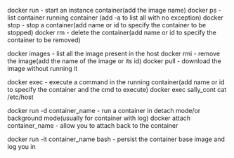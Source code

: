 docker run - start an instance container(add the image name)
docker ps - list container running container (add -a to list all with no exception)
docker stop - stop a container(add name or id to specify the container to be stopped)
docker rm - delete the container(add name or id to specify the container to be removed)

docker images - list all the image present in the host
docker rmi - remove the image(add the name of the image or its id)
docker pull - download the image without running it

docker exec - execute a command in the running container(add name or id to specify the container and the cmd to execute)
docker exec sally_cont cat /etc/host

docker run -d container_name - run a container in detach mode/or background mode(usually for container with log)
docker attach container_name - allow you to attach back to the container

docker run -it container_name bash - persist the container base image and log you in
